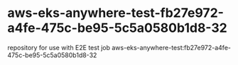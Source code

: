 # aws-eks-anywhere-test-fb27e972-a4fe-475c-be95-5c5a0580b1d8-32
repository for use with E2E test job aws-eks-anywhere-test:fb27e972-a4fe-475c-be95-5c5a0580b1d8-32
